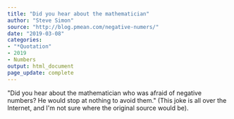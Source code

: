```yaml
---
title: "Did you hear about the mathematician"
author: "Steve Simon"
source: "http://blog.pmean.com/negative-numers/"
date: "2019-03-08"
categories:
- "*Quotation"
- 2019
- Numbers
output: html_document
page_update: complete
---
```


"Did you hear about the mathematician who was afraid of negative numbers? He would stop at nothing to avoid them." (This joke is all over the Internet, and I'm not sure where the original source would be).
